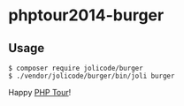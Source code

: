 # phptour2014-burger

## Usage

```
$ composer require jolicode/burger
$ ./vendor/jolicode/burger/bin/joli burger
```

Happy [PHP Tour](http://phptour.org/)!
